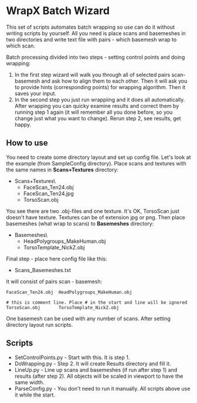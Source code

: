 # WrapX Batch Wizard

This set of scripts automates batch wrapping so use can do it without writing scripts by yourself. All you need is place scans and basemeshes in two directories and write text file with pairs - which basemesh wrap to which scan. 

Batch processing divided into two steps - setting control points and doing wrapping:

1. In the first step wizard will walk you through all of selected pairs scan-basemesh and ask how to align them to each other. Then it will ask you to provide hints (corresponding points) for wrapping algorithm. Then it saves your input. 
2. In the second step you just run wrappiing and it does all automatically. After wrapping you can quicky examine results and correct them by running step 1 again (it will remember all you done before, so you change just what you want to change). Rerun step 2, see results, get happy.

## How to use

You need to create some directory layout and set up config file. Let's look at the example (from SampleConfig directory). Place scans and textures with the same names in **Scans+Textures** directory:

* Scans+Textures\
  * FaceScan_Ten24.obj
  * FaceScan_Ten24.jpg
  * TorsoScan.obj

You see there are two .obj-files and one texture. It's OK, TorsoScan just doesn't have texture. Textures can be of extension jpg or png. Then place basemeshes (what wrap to scans) to **Basemeshes** directory:

* Basemeshes\
  * HeadPolygroups_MakeHuman.obj
  * TorsoTemplate_NickZ.obj

Final step - place here config file like this:

* Scans_Basemeshes.txt

It will consist of pairs scan - basemesh:

```
FaceScan_Ten24.obj  HeadPolygroups_MakeHuman.obj

# this is comment line. Place # in the start and line will be ignored
TorsoScan.obj       TorsoTemplate_NickZ.obj  

```

One basemesh can be used with any number of scans. After setting directory layout run scripts.


## Scripts

* SetControlPoints.py - Start with this. It is step 1.
* DoWrapping.py - Step 2. It will create Results directory and fill it.
* LineUp.py - Line up scans and basemeshes (if run after step 1) and results (after step 2). All objects will be scaled in viewport to have the same width.
* ParseConfig.py - You don't need to run it manually. All scripts above use it while the start.
